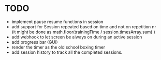 # TODO
* implement pause resume functions in session 
* add support for Session repeated based on time and not on repetition nr (it might be done as math.floor(trainingTime / session.timesArray.sum) )
* add webhook to let screen be always on during an active session
* add progress bar (GUI)
* render the timer as the old school boxing timer
* add session history to track all the completed sessions.